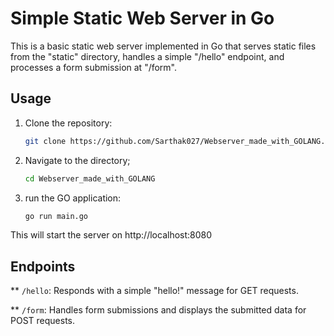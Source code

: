 # Simple Static Web Server in Go

This is a basic static web server implemented in Go that serves static files from the "static" directory, handles a simple "/hello" endpoint, and processes a form submission at "/form".

## Usage

1. Clone the repository:

   ```bash
   git clone https://github.com/Sarthak027/Webserver_made_with_GOLANG.git
1. Navigate to the directory;
    ```bash
    cd Webserver_made_with_GOLANG
2. run the GO application:
     ```bash
     go run main.go
This will start the server on http://localhost:8080
## Endpoints
** `/hello`: Responds with a simple "hello!" message for GET requests.

** `/form`: Handles form submissions and displays the submitted data for POST requests.
     
